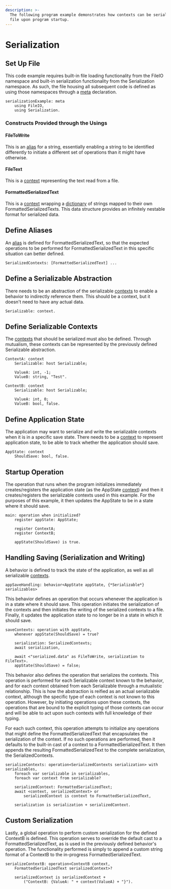 ```yaml
---
description: >-
  The following program example demonstrates how contexts can be serialized to a
  file upon program startup.
---
```


# Serialization

## Set Up File

This code example requires built-in file loading functionality from the FileIO namespace and built-in serialization functionality from the Serialization namespace. As such, the file housing all subsequent code is defined as using those namespaces through a [meta](../annex-c/meta.md) declaration.

```
serializationExample: meta
    using FileIO,
    using Serialization.
```

### Constructs Provided through the Usings

#### FileToWrite

This is an [alias](../annex-c/aliasing.md) for a string, essentially enabling a string to be identified differently to initiate a different set of operations than it might have otherwise.

#### FileText

This is a [context](../annex-c/contexts.md) representing the text read from a file.

#### FormattedSerializedText

This is a [context](../annex-c/contexts.md) wrapping a [dictionary](../annex-c/dictionaries.md) of strings mapped to their own FormattedSerializedTexts. This data structure provides an infinitely nestable format for serialized data.

## Define Aliases

An [alias](../annex-c/aliasing.md) is defined for FormattedSerializedText, so that the expected operations to be performed for FormattedSerializedText in this specific situation can better defined.

```
SerializedContexts: [FormattedSerializedText] ...
```

## Define a Serializable Abstraction

There needs to be an abstraction of the serializable [contexts](../annex-c/contexts.md) to enable a behavior to indirectly reference them. This should be a context, but it doesn't need to have any actual data.

```
Serializable: context.
```

## Define Serializable Contexts

The [contexts](../annex-c/contexts.md) that should be serialized must also be defined. Through mutualism, these contexts can be represented by the previously defined Serializable abstraction.

```
ContextA: context
    Serializable: host Serializable;
    
    ValueA: int, -1;
    ValueB: string, "Test".

ContextB: context
    Serializable: host Serializable;
    
    ValueA: int, 0;
    ValueB: bool, false.
```

## Define Application State

The application may want to serialize and write the serializable contexts when it is in a specific save state. There needs to be a [context](../annex-c/contexts.md) to represent application state, to be able to track whether the application should save.

```
AppState: context
    ShouldSave: bool, false.
```

## Startup Operation

The operation that runs when the program initializes immediately creates/registers the application state (as the AppState [context](../annex-c/contexts.md)) and then it creates/registers the serializable contexts used in this example. For the purposes of this example, it then updates the AppState to be in a state where it should save.

```
main: operation when initialized?
    register appState: AppState;
    
    register ContextA;
    register ContextB;
    
    appState(ShouldSave) is true.
```

## Handling Saving (Serialization and Writing)

A behavior is defined to track the state of the application, as well as all serializable [contexts](../annex-c/contexts.md).

```
appSaveHandling: behavior<AppState appState, {*Serializable*} serializables>
```

This behavior defines an operation that occurs whenever the application is in a state where it should save. This operation initiates the serialization of the contexts and then initiates the writing of the serialized contexts to a file. Finally, it updates the application state to no longer be in a state in which it should save.

```
saveContexts: operation with appState,
    whenever appState(ShouldSave) = true?
    
    serialization: SerializedContexts;
    await serialization,
    
    await <"serialized.data" as FileToWrite, serialization to FileText>.
    appState(ShouldSave) = false;
```

This behavior also defines the operation that serializes the contexts. This operation is performed for each Serializable context known to the behavior, and for each context obtained from each Serializable through a mutualistic relationship. This is how the abstraction is reified as an actual serializable context, although the specific type of each context is not known to this operation. However, by initiating operations upon these contexts, the operations that are bound to the explicit typing of those contexts can occur and will be able to act upon such contexts with full knowledge of their typing.

For each such context, this operation attempts to initialize any operations that might define the FormattedSerializedText that encapsulates the serialization of the context. If no such operations are performed, then it defaults to the built-in cast of a context to a FormattedSerializedText. It then appends the resulting FormattedSerializedText to the complete serialization, the SerializedContexts.

```
serializeContexts: operation<SerializedContexts serialization> with serializables,
    foreach var serializable in serializables,
    foreach var context from serializable?
    
    serializedContext: FormattedSerializedText;
    await <context, serializedContext> or 
        serializedContext is context to FormattedSerializedText,
    
    serialization is serialization + serializedContext.
```

## Custom Serialization

Lastly, a global operation to perform custom serialization for the defined ContextB is defined. This operation serves to override the default cast to a FormattedSerializedText, as is used in the previously defined behavior's operation. The functionality performed is simply to append a custom string format of a ContextB to the in-progress FormattedSerializedText.

```
serializeContextB: operation<ContextB context, 
    FormattedSerializedText serializedContext>?
    
    serializedContext is serializedContext + 
        ("ContextB: {ValueA: " + context(ValueA) + "}").
```

